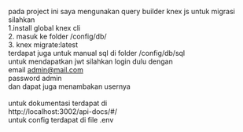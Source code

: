 pada project ini saya mengunakan query builder knex js
untuk migrasi silahkan
<br/>
1.install global knex cli
<br/>
2.  masuk ke folder /config/db/
<br/>
3. knex migrate:latest
<br/>
terdapat juga untuk manual sql di folder /config/db/sql
<br/>
untuk mendapatkan jwt silahkan login dulu dengan
<br/>email admin@mail.com
<br/>password admin
<br/>dan dapat juga menambakan usernya
<br/><br/>
untuk dokumentasi terdapat di 
<br/>
http://localhost:3002/api-docs/#/
<br/>
untuk config terdapat di file .env